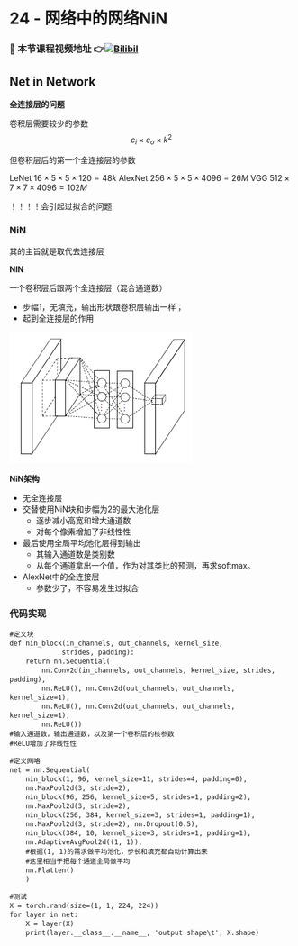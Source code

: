 # 24 - 网络中的网络NiN

### 🎦 本节课程视频地址 👉[![Bilibil](https://i2.hdslb.com/bfs/archive/d20ed4243d80ed7d2c047bc421254b5ff2797c8e.jpg@640w_400h_100Q_1c.webp)](https://www.bilibili.com/video/BV1Uv411G71b)
## Net in Network

**全连接层的问题**

卷积层需要较少的参数
$$c_i\times c_o\times k^2$$

但卷积层后的第一个全连接层的参数

LeNet $16\times5\times5\times120=48k$
AlexNet $256\times5\times5\times4096=26M$
VGG $512\times7\times7\times4096=102M$

！！！！会引起过拟合的问题

### NiN

其的主旨就是取代去连接层

**NIN**

一个卷积层后跟两个全连接层（混合通道数）
- 步幅1，无填充，输出形状跟卷积层输出一样；
- 起到全连接层的作用

![](\Images/1_Oa-HQ4r0TJ7eMb0SLj8YvQ.png)

**NiN架构**

- 无全连接层
- 交替使用NiN块和步幅为2的最大池化层
  - 逐步减小高宽和增大通道数
  - 对每个像素增加了非线性性
- 最后使用全局平均池化层得到输出
  - 其输入通道数是类别数
  - 从每个通道拿出一个值，作为对其类比的预测，再求softmax。
- AlexNet中的全连接层
  - 参数少了，不容易发生过拟合

### 代码实现

```
#定义块
def nin_block(in_channels, out_channels, kernel_size,
             strides, padding):
    return nn.Sequential(
        nn.Conv2d(in_channels, out_channels, kernel_size, strides, padding), 
        nn.ReLU(), nn.Conv2d(out_channels, out_channels, kernel_size=1),
        nn.ReLU(), nn.Conv2d(out_channels, out_channels, kernel_size=1),
        nn.ReLU())
#输入通道数，输出通道数，以及第一个卷积层的核参数
#ReLU增加了非线性性
```
```
#定义网咯
net = nn.Sequential(
    nin_block(1, 96, kernel_size=11, strides=4, padding=0),
    nn.MaxPool2d(3, stride=2),
    nin_block(96, 256, kernel_size=5, strides=1, padding=2),
    nn.MaxPool2d(3, stride=2),
    nin_block(256, 384, kernel_size=3, strides=1, padding=1),
    nn.MaxPool2d(3, stride=2), nn.Dropout(0.5),
    nin_block(384, 10, kernel_size=3, strides=1, padding=1),
    nn.AdaptiveAvgPool2d((1, 1)),
    #根据(1, 1)的需求做平均池化，步长和填充都自动计算出来
    #这里相当于把每个通道全局做平均
    nn.Flatten()
    )
```
```
#测试
X = torch.rand(size=(1, 1, 224, 224))
for layer in net:
    X = layer(X)
    print(layer.__class__.__name__, 'output shape\t', X.shape)
```

